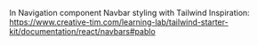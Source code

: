 In Navigation component Navbar styling with Tailwind
Inspiration:
https://www.creative-tim.com/learning-lab/tailwind-starter-kit/documentation/react/navbars#pablo
